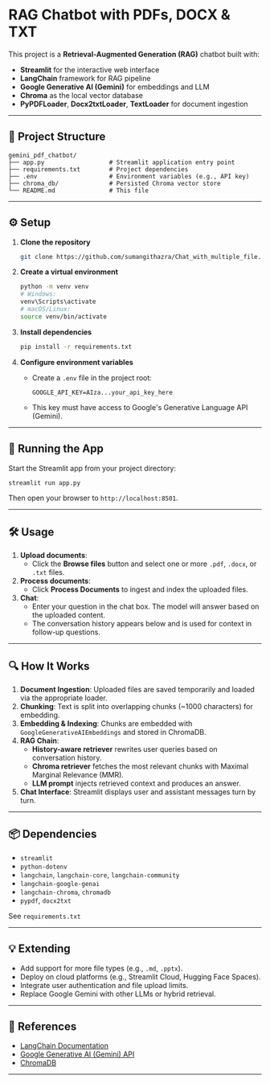 # RAG Chatbot with PDFs, DOCX & TXT

This project is a **Retrieval-Augmented Generation (RAG)** chatbot built with:

- **Streamlit** for the interactive web interface
- **LangChain** framework for RAG pipeline
- **Google Generative AI (Gemini)** for embeddings and LLM
- **Chroma** as the local vector database
- **PyPDFLoader**, **Docx2txtLoader**, **TextLoader** for document ingestion

---

## 📂 Project Structure

```
gemini_pdf_chatbot/
├── app.py                  # Streamlit application entry point
├── requirements.txt        # Project dependencies
├── .env                    # Environment variables (e.g., API key)
├── chroma_db/              # Persisted Chroma vector store
└── README.md               # This file
```

---

## ⚙️ Setup

1. **Clone the repository**

   ```bash
   git clone https://github.com/sumangithazra/Chat_with_multiple_file.git 
   ```

2. **Create a virtual environment**

   ```bash
   python -m venv venv
   # Windows:
   venv\Scripts\activate
   # macOS/Linux:
   source venv/bin/activate
   ```

3. **Install dependencies**

   ```bash
   pip install -r requirements.txt
   ```

4. **Configure environment variables**

   - Create a `.env` file in the project root:
     ```env
     GOOGLE_API_KEY=AIza...your_api_key_here
     ```
   - This key must have access to Google's Generative Language API (Gemini).

---

## 🚀 Running the App

Start the Streamlit app from your project directory:

```bash
streamlit run app.py
```

Then open your browser to `http://localhost:8501`.

---

## 🛠️ Usage

1. **Upload documents**:
   - Click the **Browse files** button and select one or more `.pdf`, `.docx`, or `.txt` files.
2. **Process documents**:
   - Click **Process Documents** to ingest and index the uploaded files.
3. **Chat**:
   - Enter your question in the chat box. The model will answer based on the uploaded content.
   - The conversation history appears below and is used for context in follow-up questions.

---

## 🔍 How It Works

1. **Document Ingestion**: Uploaded files are saved temporarily and loaded via the appropriate loader.
2. **Chunking**: Text is split into overlapping chunks (\~1000 characters) for embedding.
3. **Embedding & Indexing**: Chunks are embedded with `GoogleGenerativeAIEmbeddings` and stored in ChromaDB.
4. **RAG Chain**:
   - **History-aware retriever** rewrites user queries based on conversation history.
   - **Chroma retriever** fetches the most relevant chunks with Maximal Marginal Relevance (MMR).
   - **LLM prompt** injects retrieved context and produces an answer.
5. **Chat Interface**: Streamlit displays user and assistant messages turn by turn.

---

## 📦 Dependencies

- `streamlit`
- `python-dotenv`
- `langchain`, `langchain-core`, `langchain-community`
- `langchain-google-genai`
- `langchain-chroma`, `chromadb`
- `pypdf`, `docx2txt`

See `requirements.txt` 

---

## 💡 Extending

- Add support for more file types (e.g., `.md`, `.pptx`).
- Deploy on cloud platforms (e.g., Streamlit Cloud, Hugging Face Spaces).
- Integrate user authentication and file upload limits.
- Replace Google Gemini with other LLMs or hybrid retrieval.

---

## 🔗 References

- [LangChain Documentation](https://langchain.com)
- [Google Generative AI (Gemini) API](https://cloud.google.com/generative-ai)
- [ChromaDB](https://www.trychroma.com)

---


